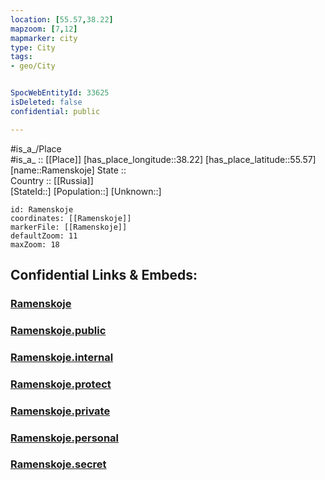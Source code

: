 ```yaml
---
location: [55.57,38.22] 
mapzoom: [7,12] 
mapmarker: city 
type: City
tags:
- geo/City


SpocWebEntityId: 33625
isDeleted: false
confidential: public

---
```

#is_a_/Place  
#is_a_ :: [[Place]] 
[has_place_longitude::38.22] 
[has_place_latitude::55.57] 
[name::Ramenskoje] 
State ::  
Country :: [[Russia]]  
[StateId::] 
[Population::] 
[Unknown::] 


```leaflet
id: Ramenskoje
coordinates: [[Ramenskoje]] 
markerFile: [[Ramenskoje]] 
defaultZoom: 11 
maxZoom: 18
```


## Confidential Links & Embeds: 

### [Ramenskoje](/_Standards/Earth/Continent/Europe/Europe~East/Russia/Russia~Central/Moscow_Oblast/City/Ramenskoje.md) 

### [Ramenskoje.public](/_public/Earth/Continent/Europe/Europe~East/Russia/Russia~Central/Moscow_Oblast/City/Ramenskoje.public.md) 

### [Ramenskoje.internal](/_internal/Earth/Continent/Europe/Europe~East/Russia/Russia~Central/Moscow_Oblast/City/Ramenskoje.internal.md) 

### [Ramenskoje.protect](/_protect/Earth/Continent/Europe/Europe~East/Russia/Russia~Central/Moscow_Oblast/City/Ramenskoje.protect.md) 

### [Ramenskoje.private](/_private/Earth/Continent/Europe/Europe~East/Russia/Russia~Central/Moscow_Oblast/City/Ramenskoje.private.md) 

### [Ramenskoje.personal](/_personal/Earth/Continent/Europe/Europe~East/Russia/Russia~Central/Moscow_Oblast/City/Ramenskoje.personal.md) 

### [Ramenskoje.secret](/_secret/Earth/Continent/Europe/Europe~East/Russia/Russia~Central/Moscow_Oblast/City/Ramenskoje.secret.md)

